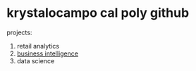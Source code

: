 # krystalocampo cal poly github
projects: 

1. retail analytics
2. [business intelligence](https://github.com/kushypunch/krystalocampo/blob/main/Welcome_To_Colab(1).ipynb)
3. data science 
